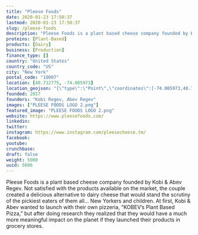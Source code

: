 ```yaml
---
title: "Pleese Foods"
date: 2020-01-23 17:50:37
lastmod: 2020-01-23 17:50:37
slug: /pleese-foods
description: "Pleese Foods is a plant based cheese company founded by Kobi & Abev Regev.  Not satisfied with the products available on the market, the couple created a delicious alternative to dairy cheese that would stand the scrutiny of the pickiest eaters of them all… New Yorkers and children. At first, Kobi & Abev wanted to launch with their own pizzeria, “KOBEV’s Plant Based Pizza,” but after doing research they realized that they would have a much more meaningful impact on the planet if they launched their products in grocery stores."
proteins: [Plant-Based]
products: [Dairy]
business: [Production]
finance_type: []
country: "United States"
country_code: "US"
city: "New York"
postal_code: "10007"
location: [40.712775, -74.005973]
location_geojson: "{\"type\":\"Point\",\"coordinates\":[-74.005973,40.712775]}"
founded: 2017
founders: "Kobi Regev, Abev Regev"
images: ["PLEESE FOODS LOGO 2.png"]
featured_image: "PLEESE FOODS LOGO 2.png"
website: https://www.pleesefoods.com/
linkedin: 
twitter: 
instagram: https://www.instagram.com/pleesecheese.tm/
facebook: 
youtube: 
crunchbase: 
draft: false
weight: 5000
uuid: 5606
---
```

Pleese Foods is a plant based cheese company founded by Kobi & Abev Regev.  Not satisfied with the products available on the market, the couple created a delicious alternative to dairy cheese that would stand the scrutiny of the pickiest eaters of them all… New Yorkers and children. At first, Kobi & Abev wanted to launch with their own pizzeria, “KOBEV’s Plant Based Pizza,” but after doing research they realized that they would have a much more meaningful impact on the planet if they launched their products in grocery stores.
